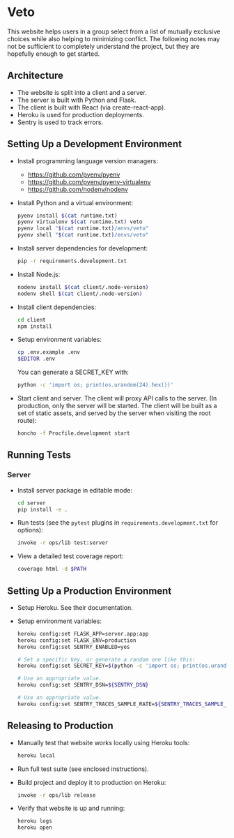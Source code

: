 # Veto

This website helps users in a group select from a list of mutually exclusive
choices while also helping to minimizing conflict. The following notes may not
be sufficient to completely understand the project, but they are hopefully
enough to get started.

## Architecture

* The website is split into a client and a server.
* The server is built with Python and Flask.
* The client is built with React (via create-react-app).
* Heroku is used for production deployments.
* Sentry is used to track errors.

## Setting Up a Development Environment

- Install programming language version managers:

  - https://github.com/pyenv/pyenv
  - https://github.com/pyenv/pyenv-virtualenv
  - https://github.com/nodenv/nodenv

- Install Python and a virtual environment:

  ```sh
  pyenv install $(cat runtime.txt)
  pyenv virtualenv $(cat runtime.txt) veto
  pyenv local "$(cat runtime.txt)/envs/veto"
  pyenv shell "$(cat runtime.txt)/envs/veto"
  ```

- Install server dependencies for development:

  ```sh
  pip -r requirements.development.txt
  ```

- Install Node.js:

  ```sh
  nodenv install $(cat client/.node-version)
  nodenv shell $(cat client/.node-version)
  ```

- Install client dependencies:

  ```sh
  cd client
  npm install
  ```

- Setup environment variables:

  ```sh
  cp .env.example .env
  $EDITOR .env
  ```

  You can generate a SECRET_KEY with:

  ```sh
  python -c 'import os; print(os.urandom(24).hex())'
  ```

- Start client and server. The client will proxy API calls to the server. (In
  production, only the server will be started. The client will be built as a
  set of static assets, and served by the server when visiting the root route):

  ```sh
  honcho -f Procfile.development start
  ```

## Running Tests

### Server

- Install server package in editable mode:

  ```sh
  cd server
  pip install -e .
  ```

- Run tests (see the `pytest` plugins in `requirements.development.txt` for options):

  ```sh
  invoke -r ops/lib test:server
  ```

- View a detailed test coverage report:

  ```sh
  coverage html -d $PATH
  ```

## Setting Up a Production Environment

- Setup Heroku. See their documentation.

- Setup environment variables:

  ```sh
  heroku config:set FLASK_APP=server.app:app
  heroku config:set FLASK_ENV=production
  heroku config:set SENTRY_ENABLED=yes

  # Set a specific key, or generate a random one like this:
  heroku config:set SECRET_KEY=$(python -c 'import os; print(os.urandom(24).hex())')

  # Use an appropriate value.
  heroku config:set SENTRY_DSN=${SENTRY_DSN}

  # Use an appropriate value.
  heroku config:set SENTRY_TRACES_SAMPLE_RATE=${SENTRY_TRACES_SAMPLE_RATE}
  ```

## Releasing to Production

- Manually test that website works locally using Heroku tools:

  ```sh
  heroku local
  ```

- Run full test suite (see enclosed instructions).

- Build project and deploy it to production on Heroku:

  ```sh
  invoke -r ops/lib release
  ```

- Verify that website is up and running:

  ```sh
  heroku logs
  heroku open
  ```
